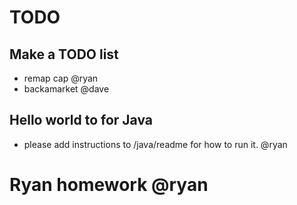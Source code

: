 # TODO

## Make a TODO list
* remap cap @ryan
* backamarket @dave

## Hello world to for Java
* please add instructions to /java/readme for how to run it. @ryan


# Ryan homework @ryan
